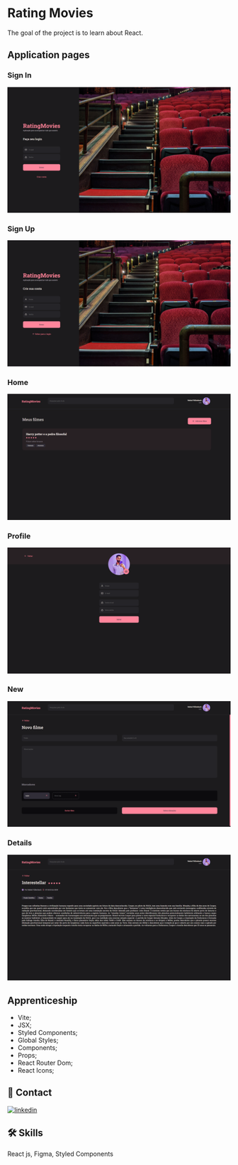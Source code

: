 # Rating Movies

The goal of the project is to learn about React.
## Application pages

### Sign In

![App Screenshot](./src/assets/signIn.png)

### Sign Up

![App Screenshot](./src/assets/signUp.png)

### Home

![App Screenshot](./src/assets/home.png)

### Profile

![App Screenshot](./src/assets/profile.png)

### New

![App Screenshot](./src/assets/new.png)

### Details

![App Screenshot](./src/assets/details.png)


## Apprenticeship

- Vite;
- JSX;
- Styled Components;
- Global Styles;
- Components;
- Props;
- React Router Dom;
- React Icons;






## 🔗 Contact
[![linkedin](https://img.shields.io/badge/linkedin-0A66C2?style=for-the-badge&logo=linkedin&logoColor=white)](https://www.linkedin.com/in/rafael-carvalho-f%C3%BCllenbach-9b25a6148/)



## 🛠 Skills
React js, Figma, Styled Components

